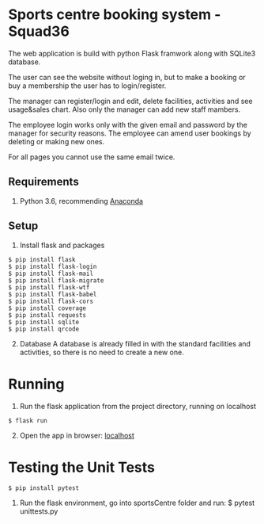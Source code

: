 Sports centre booking system - Squad36
=====
The web application is build with python Flask framwork along with SQLite3 database.

The user can see the website without loging in, but to make a booking or buy a membership the user has to login/register.

The manager can register/login and edit, delete facilities, activities and see usage&sales chart. Also only the manager can add new staff mambers.

The employee login works only with the given email and password by the manager for security reasons. The employee can amend user bookings by deleting or making new ones.

For all pages you cannot use the same email twice.


## Requirements
1. Python 3.6, recommending [Anaconda](https://anaconda.org/anaconda/python)

## Setup
1. Install flask and packages
```
$ pip install flask
$ pip install flask-login
$ pip install flask-mail
$ pip install flask-migrate
$ pip install flask-wtf
$ pip install flask-babel
$ pip install flask-cors
$ pip install coverage
$ pip install requests
$ pip install sqlite
$ pip install qrcode
```
2. Database
A database is already filled in with the standard facilities and activities, so there is no need to create a new one.

# Running
1. Run the flask application from the project directory, running on localhost
```
$ flask run
```
2. Open the app in browser: [localhost](http://127.0.0.1:5000/)

# Testing the Unit Tests
```
$ pip install pytest
```
1. Run the flask environment, go into sportsCentre folder and run:
$ pytest unittests.py
